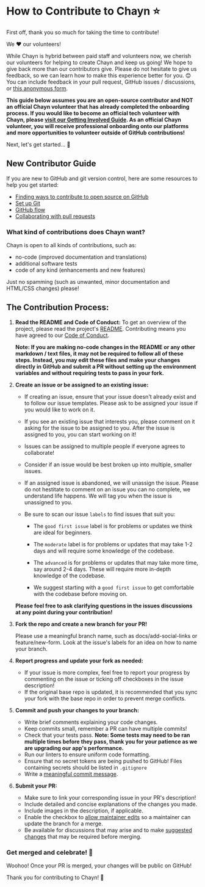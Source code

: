 # How to Contribute to Chayn ⭐

First off, thank you so much for taking the time to contribute!

We ❤️ our volunteers!

While Chayn is hybrid between paid staff and volunteers now, we cherish our volunteers for helping to create Chayn and keep us going! We hope to give back more than our contributors give. Please do not hesitate to give us feedback, so we can learn how to make this experience better for you. 😊 You can include feedback in your pull request, GitHub issues / discussions, or [this anonymous form](https://forms.gle/17GQpeHc4G1Mgdf3A).

**This guide below assumes you are an open-source contributor and NOT an official Chayn volunteer that has already completed the onboarding process. If you would like to become an official tech volunteer with Chayn, please [visit our Getting Involved Guide](https://www.notion.so/chayn/Get-involved-423c067536f3426a88005de68f0cab19?pvs=4). As an official Chayn volunteer, you will receive professional onboarding onto our platforms and more opportunities to volunteer outside of GitHub contributions!**

Next, let's get started... 🎉

## New Contributor Guide

If you are new to GitHub and git version control, here are some resources to help you get started:

- [Finding ways to contribute to open source on GitHub](https://docs.github.com/en/get-started/exploring-projects-on-github/finding-ways-to-contribute-to-open-source-on-github)
- [Set up Git](https://docs.github.com/en/get-started/quickstart/set-up-git)
- [GitHub flow](https://docs.github.com/en/get-started/quickstart/github-flow)
- [Collaborating with pull requests](https://docs.github.com/en/github/collaborating-with-pull-requests)

### What kind of contributions does Chayn want?

Chayn is open to all kinds of contributions, such as:

- no-code (improved documentation and translations)
- additional software tests
- code of any kind (enhancements and new features)

Just no spamming (such as unwanted, minor documentation and HTML/CSS changes) please!

## The Contribution Process:

1. **Read the README and Code of Conduct:** To get an overview of the project, please read the project's [README](/README.md). Contributing means you have agreed to our [Code of Conduct](/CODE_OF_CONDUCT.md).

   **Note: If you are making no-code changes in the README or any other markdown / text files, it may not be required to follow all of these steps. Instead, you may edit these files and make your changes directly in GitHub and submit a PR without setting up the environment variables and without requiring tests to pass in your fork.**

2. **Create an issue or be assigned to an existing issue:**

   - If creating an issue, ensure that your issue doesn't already exist and to follow our issue templates. Please ask to be assigned your issue if you would like to work on it.

   - If you see an existing issue that interests you, please comment on it asking for the issue to be assigned to you. After the issue is assigned to you, you can start working on it!

   - Issues can be assigned to multiple people if everyone agrees to collaborate!

   - Consider if an issue would be best broken up into multiple, smaller issues.

   - If an assigned issue is abandoned, we will unassign the issue. Please do not hestitate to comment on an issue you can no complete, we understand life happens. We will tag you when the issue is unassigned to you.

   - Be sure to scan our issue `labels` to find issues that suit you:

     - The `good first issue` label is for problems or updates we think are ideal for beginners.
     - The `moderate` label is for problems or updates that may take 1-2 days and will require some knowledge of the codebase.
     - The `advanced` is for problems or updates that may take more time, say around 2-4 days. These will require more in-depth knowledge of the codebase.

     - We suggest starting with a `good first issue` to get comfortable with the codebase before moving on.

   **Please feel free to ask clarifying questions in the issues discussions at any point during your contribution!**

3. **Fork the repo and create a new branch for your PR!**

    Please use a meaningful branch name, such as docs/add-social-links or feature/new-form. Look at the issue's labels for an idea on how to name your branch.

5. **Report progress and update your fork as needed:**

   - If your issue is more complex, feel free to report your progress by commenting on the issue or ticking off checkboxes in the issue description!
   - If the original base repo is updated, it is recommended that you sync your fork with the base repo in order to prevent merge conflicts.

6. **Commit and push your changes to your branch:**

   - Write brief comments explaining your code changes.
   - Keep commits small, remember a PR can have multiple commits!
   - Check that your tests pass. **Note: Some tests may need to be ran multiple times before they pass, thank you for your patience as we are upgrading our app's performance.**
   - Run our linters to ensure uniform code formatting.
   - Ensure that no secret tokens are being pushed to GitHub! Files containing secrets should be listed in `.gitignore`
   - Write a [meaningful commit message](https://www.freecodecamp.org/news/how-to-write-better-git-commit-messages/).

7. **Submit your PR:**

   - Make sure to link your corresponding issue in your PR's description!
   - Include detailed and concise explanations of the changes you made.
   - Include images in the description, if applicable.
   - Enable the checkbox to [allow maintainer edits](https://docs.github.com/en/github/collaborating-with-issues-and-pull-requests/allowing-changes-to-a-pull-request-branch-created-from-a-fork) so a maintainer can update the branch for a merge.
   - Be available for discussions that may arise and to make [suggested changes](https://docs.github.com/en/github/collaborating-with-issues-and-pull-requests/incorporating-feedback-in-your-pull-request) that may be required before merging.

### Get merged and celebrate! 🎉

Woohoo! Once your PR is merged, your changes will be public on GitHub!

Thank you for contributing to Chayn! 👏
